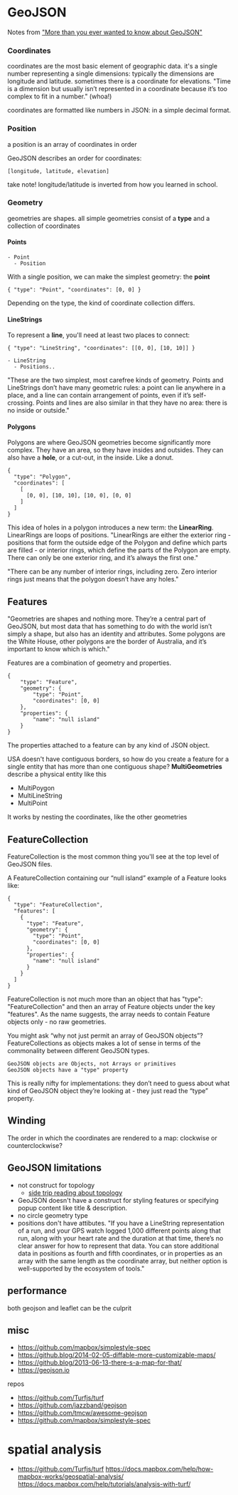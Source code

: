 # GeoJSON
Notes from ["More than you ever wanted to know about GeoJSON"](https://macwright.com/2015/03/23/geojson-second-bite.html)

### Coordinates
coordinates are the most basic element of geographic data. it's a single number representing a single dimensions: typically the dimensions are longitude and latitude. sometimes there is a coordinate for elevations. "Time is a dimension but usually isn’t represented in a coordinate because it’s too complex to fit in a number." (whoa!)

coordinates are formatted like numbers in JSON: in a simple decimal format.

### Position
a position is an array of coordinates in order

GeoJSON describes an order for coordinates:
```
[longitude, latitude, elevation]
```

take note! longitude/latitude is inverted from how you learned in school.

### Geometry
geometries are shapes. all simple geometries consist of a **type** and a collection of coordinates

#### Points
```
- Point
  - Position
```

With a single position, we can make the simplest geometry: the **point**
```
{ "type": "Point", "coordinates": [0, 0] }
```

Depending on the type, the kind of coordinate collection differs.

#### LineStrings
To represent a **line**, you'll need at least two places to connect:
```
{ "type": "LineString", "coordinates": [[0, 0], [10, 10]] }

- LineString
  - Positions..
```

"These are the two simplest, most carefree kinds of geometry. Points and LineStrings don’t have many geometric rules: a point can lie anywhere in a place, and a line can contain arrangement of points, even if it’s self-crossing. Points and lines are also similar in that they have no area: there is no inside or outside."

#### Polygons
Polygons are where GeoJSON geometries become significantly more complex.  They have an area, so they have insides and outsides. They can also have a **hole**, or a cut-out, in the inside. Like a donut. 
```
{
  "type": "Polygon",
  "coordinates": [
    [
      [0, 0], [10, 10], [10, 0], [0, 0]
    ]
  ]
}
```

This idea of holes in a polygon  introduces a new term: the **LinearRing**. LinearRings are loops of positions.
"LinearRings are either the exterior ring - positions that form the outside edge of the Polygon and define which parts are filled - or interior rings, which define the parts of the Polygon are empty. There can only be one exterior ring, and it’s always the first one."

"There can be any number of interior rings, including zero. Zero interior rings just means that the polygon doesn’t have any holes."

## Features
"Geometries are shapes and nothing more. They’re a central part of GeoJSON, but most data that has something to do with the world isn’t simply a shape, but also has an identity and attributes. Some polygons are the White House, other polygons are the border of Australia, and it’s important to know which is which."

Features are a combination of geometry and properties.
```
{
    "type": "Feature",
    "geometry": {
        "type": "Point",
        "coordinates": [0, 0]
    },
    "properties": {
        "name": "null island"
    }
}
```

The properties attached to a feature can by any kind of JSON object.

USA doesn't have contiguous borders, so how do you create a feature for a single entity that has more than one  contiguous shape? **MultiGeometries** describe a physical entity like this
- MultiPoygon
- MultiLineString
- MultiPoint

It works by nesting the coordinates, like the other geometries 

## FeatureCollection
FeatureCollection is the most common thing you'll see at the top level of GeoJSON files.

A FeatureCollection containing our “null island” example of a Feature looks like:
```
{
  "type": "FeatureCollection",
  "features": [
    {
      "type": "Feature",
      "geometry": {
        "type": "Point",
        "coordinates": [0, 0]
      },
      "properties": {
        "name": "null island"
      }
    }
  ]
}
```

FeatureCollection is not much more than an object that has "type": "FeatureCollection" and then an array of Feature objects under the key "features". As the name suggests, the array needs to contain Feature objects only - no raw geometries.

You might ask “why not just permit an array of GeoJSON objects”? FeatureCollections as objects makes a lot of sense in terms of the commonality between different GeoJSON types.

    GeoJSON objects are Objects, not Arrays or primitives
    GeoJSON objects have a "type" property

This is really nifty for implementations: they don’t need to guess about what kind of GeoJSON object they’re looking at - they just read the “type” property.

## Winding
The order in which the coordinates are rendered to a map: clockwise or counterclockwise?

## GeoJSON limitations
- not construct for topology
    - [side trip reading about topology](http://www.geography.hunter.cuny.edu/~jochen/GTECH361/lectures/lecture07/concepts/07%20-%20Topology.htm)
- GeoJSON doesn't have a construct for styling features or specifying popup content like title & description.
- no circle geometry type
- positions don't have attibutes. "If you have a LineString representation of a run, and your GPS watch logged 1,000 different points along that run, along with your heart rate and the duration at that time, there’s no clear answer for how to represent that data. You can store additional data in positions as fourth and fifth coordinates, or in properties as an array with the same length as the coordinate array, but neither option is well-supported by the ecosystem of tools."

## performance
both geojson and leaflet can be the culprit

## misc
- https://github.com/mapbox/simplestyle-spec
- https://github.blog/2014-02-05-diffable-more-customizable-maps/
- https://github.blog/2013-06-13-there-s-a-map-for-that/
- https://geojson.io

repos
- https://github.com/Turfjs/turf
- https://github.com/jazzband/geojson
- https://github.com/tmcw/awesome-geojson
- https://github.com/mapbox/simplestyle-spec

# spatial analysis
- https://github.com/Turfjs/turf
https://docs.mapbox.com/help/how-mapbox-works/geospatial-analysis/
https://docs.mapbox.com/help/tutorials/analysis-with-turf/
